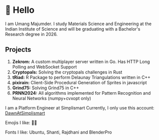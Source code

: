 # 👋 Hello
I am Umang Majumder. I study Materials Science and Engineering at the Indian Institute of Science and will be graduating with a Bachelor's Research degree in 2026.

## Projects
1. **Zekrom:** A custom multiplayer server written in Go. Has HTTP Long Polling and WebSocket Support
2. **Cryptopals:** Solving the cryptopals challenges in Rust
3. **tRiad:** R Package to perform Delaunay Triangulations written in C++
4. **pixirain:** Client-Side Procedural Generation of Sprites in javascript
5. **Grind75:** Solving Grind75 in C++
6. **PRNN2024:** All algorithms implemented for Pattern Recognition and Neural Networks (numpy+cvxopt only)

I am a Platform Engineer at Simplismart
Currently, I only use this account: [DawnAtSimplismart](https://github.com/DawnAtSimplismart)

Emojis I like: 🐋🐳

Fonts I like: Ubuntu, Shanti, Rajdhani and BlenderPro 


<!---
ZeroDawn0D/ZeroDawn0D is a ✨ special ✨ repository because its `README.md` (this file) appears on your GitHub profile.
You can click the Preview link to take a look at your changes.
--->
